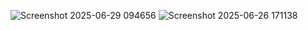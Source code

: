 ![Screenshot 2025-06-29 094656](https://github.com/user-attachments/assets/83ebaeee-a834-4c26-93c8-38229bd7a3b2)
![Screenshot 2025-06-26 171138](https://github.com/user-attachments/assets/9fb8da1b-1b18-4a07-894a-b3e6375d080c)
